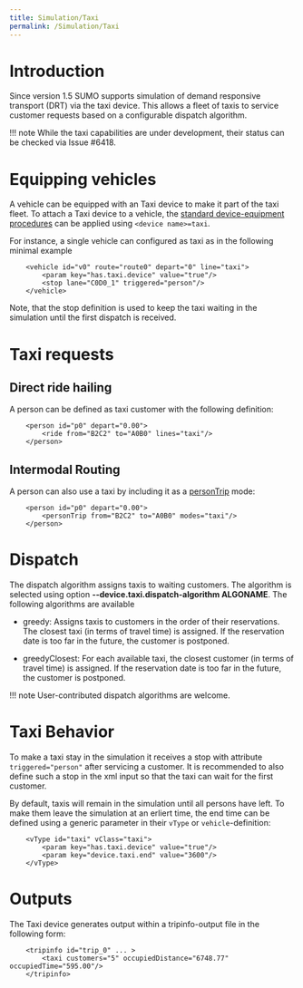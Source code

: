 ```yaml
---
title: Simulation/Taxi
permalink: /Simulation/Taxi
---
```

# Introduction
Since version 1.5 SUMO supports simulation of demand responsive transport (DRT)
via the taxi device. This allows a fleet of taxis to service customer requests
based on a configurable dispatch algorithm.

!!! note
    While the taxi capabilities are under development, their status can be checked via Issue #6418.

# Equipping vehicles
A vehicle can be equipped with an Taxi device to make it part of the taxi fleet.
To attach a Taxi device to a vehicle, the [standard device-equipment
procedures](../Definition_of_Vehicles,_Vehicle_Types,_and_Routes.md#devices) can be applied using `<device name>=taxi`.

For instance, a single vehicle can configured as taxi as in the following minimal example

```
    <vehicle id="v0" route="route0" depart="0" line="taxi">
        <param key="has.taxi.device" value="true"/>
        <stop lane="C0D0_1" triggered="person"/>
    </vehicle>
```

Note, that the stop definition is used to keep the taxi waiting in the
simulation until the first dispatch is received.

# Taxi requests

## Direct ride hailing
A person can be defined as taxi customer with the following definition:

```
    <person id="p0" depart="0.00">
        <ride from="B2C2" to="A0B0" lines="taxi"/>
    </person>
```

## Intermodal Routing
A person can also use a taxi by including it as a [personTrip](../Specification/Persons.md#persontrips) mode:

```
    <person id="p0" depart="0.00">
        <personTrip from="B2C2" to="A0B0" modes="taxi"/>
    </person>
```

# Dispatch
The dispatch algorithm assigns taxis to waiting customers. The algorithm is
selected using option **--device.taxi.dispatch-algorithm ALGONAME**. The following
algorithms are available

- greedy: Assigns taxis to customers in the order of their reservations. The
  closest taxi (in terms of travel time) is assigned. If the reservation date is
  too far in the future, the customer is postponed.

- greedyClosest: For each available taxi, the closest customer (in terms of
  travel time) is assigned. If the reservation date is too far in the future,
  the customer is postponed.

!!! note
    User-contributed dispatch algorithms are welcome.

# Taxi Behavior
To make a taxi stay in the simulation it receives a stop with attribute ```triggered="person"``` after servicing a customer.
It is recommended to also define such a stop in the xml input so that the taxi can wait for the first customer.

By default, taxis will remain in the simulation until all persons have left. To make them leave the simulation at an erliert time, the end time can be defined using a generic parameter in their ```vType``` or ```vehicle```-definition:

```
    <vType id="taxi" vClass="taxi">
        <param key="has.taxi.device" value="true"/>
        <param key="device.taxi.end" value="3600"/>
    </vType>
 ```

# Outputs

The Taxi device generates output within a tripinfo-output file in the following
form:

```
    <tripinfo id="trip_0" ... >
        <taxi customers="5" occupiedDistance="6748.77" occupiedTime="595.00"/>
    </tripinfo>
```

